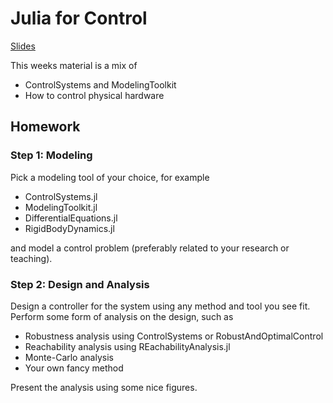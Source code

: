 # Julia for Control

[Slides](https://docs.google.com/presentation/d/1XSY-l4tIMMo1ZvbO9H9_d20Q8VxoDItPPDa0cpbvKrI/edit?usp=sharing)

This weeks material is a mix of
- ControlSystems and ModelingToolkit
- How to control physical hardware


## Homework

### Step 1: Modeling
Pick a modeling tool of your choice, for example
- ControlSystems.jl
- ModelingToolkit.jl
- DifferentialEquations.jl
- RigidBodyDynamics.jl

and model a control problem (preferably related to your research or teaching).

### Step 2: Design and Analysis
Design a controller for the system using any method and tool you see fit. Perform some form of analysis on the design, such as
- Robustness analysis using ControlSystems or RobustAndOptimalControl
- Reachability analysis using REachabilityAnalysis.jl
- Monte-Carlo analysis
- Your own fancy method

Present the analysis using some nice figures.

